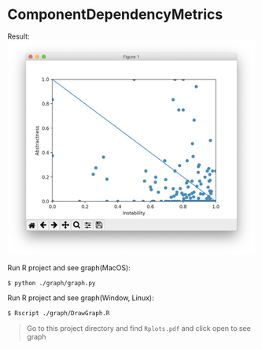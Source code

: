 # ComponentDependencyMetrics

Result:
![alt text](https://github.com/hereton/ComponentDependencyMetrics/blob/master/graph/Screen%20Shot%202018-11-12%20at%2018.29.28.png?raw=true)

Run R project and see graph(MacOS):
```sh
$ python ./graph/graph.py
```

Run R project and see graph(Window, Linux):
```sh
$ Rscript ./graph/DrawGraph.R
```
> Go to this project directory and find `Rplots.pdf` and click open to see graph